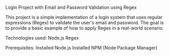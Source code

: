Login Project with Email and Password Validation using Regex

This project is a simple implementation of a login system that uses regular expressions (Regex) to validate the user's email and password. The goal is to provide a basic example of how to apply Regex in a real-world scenario.

Technologies used:
  Node.js
  Regex

Prerequisites:
  Installed Node.js
  Installed NPM (Node Package Manager)
